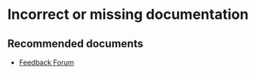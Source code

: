 <properties
    pageTitle="Incorrect or missing documentation"
    description="Incorrect or missing documentation"
    service="microsoft.apim"
    resource="apimanagement"
    authors="jtwalters25"
    displayOrder="12"
    selfHelpType="generic"
    supportTopicIds="32318298"
    resourceTags=""
    productPesIds="15551"
    cloudEnvironments="public"
/>

# Incorrect or missing documentation

## **Recommended documents**

* [Feedback Forum](https://feedback.azure.com/forums/248703-api-management) 
	

